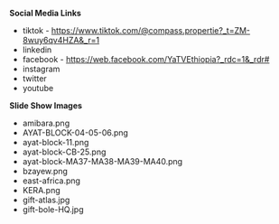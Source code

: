 **Social Media Links**
- tiktok - https://www.tiktok.com/@compass.propertie?_t=ZM-8wuy6qv4HZA&_r=1
- linkedin
- facebook - https://web.facebook.com/YaTVEthiopia?_rdc=1&_rdr#
- instagram
- twitter
- youtube

**Slide Show Images**
- amibara.png
- AYAT-BLOCK-04-05-06.png
- ayat-block-11.png
- ayat-block-CB-25.png
- ayat-block-MA37-MA38-MA39-MA40.png
- bzayew.png
- east-africa.png
- KERA.png
- gift-atlas.jpg
- gift-bole-HQ.jpg